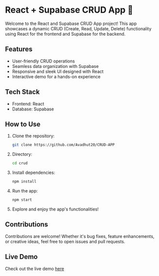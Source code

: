 
#  React + Supabase CRUD App 🚀

Welcome to the React and Supabase CRUD App project! This app showcases a dynamic CRUD (Create, Read, Update, Delete) functionality using React for the frontend and Supabase for the backend.

## Features

- User-friendly CRUD operations
- Seamless data organization with Supabase
- Responsive and sleek UI designed with React
- Interactive demo for a hands-on experience

## Tech Stack

- Frontend: React
- Database: Supabase

## How to Use

1. Clone the repository:
   ```bash
   git clone https://github.com/Avadhut20/CRUD-APP 
2. Directory:
	```bash
    cd crud
4.  Install dependencies:
    
    ```bash
    npm install
5.  Run the app:
    
    ```bash
    npm start
6.  Explore and enjoy the app's functionalities!
    

## Contributions

Contributions are welcome! Whether it's bug fixes, feature enhancements, or creative ideas, feel free to open issues and pull requests.

## Live Demo

Check out the live demo [here](https://crud-ask.netlify.app/) 